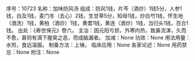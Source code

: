 序号：10723
名称：加味防风汤
组成：防风1钱，片芩（酒炒）1钱5分，人参1钱，白及1钱，麦门冬（去心）2钱，生甘草5分，知母1钱，炒白芍1钱，怀生地（酒洗）1钱，黄柏（酒炒）1钱，黄耆1钱，黄连（酒炒）1钱，当归头1钱，百合1钱。
出处：《寿世保元》卷六。
主治：因元阳亏损，外寒内热，致鼻流涕，久而不愈，甚则有滴下腥臭之恶，而成脑漏者。
加减：None
功效：None
用法用量：水煎，食远温服。
制备方法：上锉。
临床应用：None
各家论述：None
用药禁忌：None
附注：None
